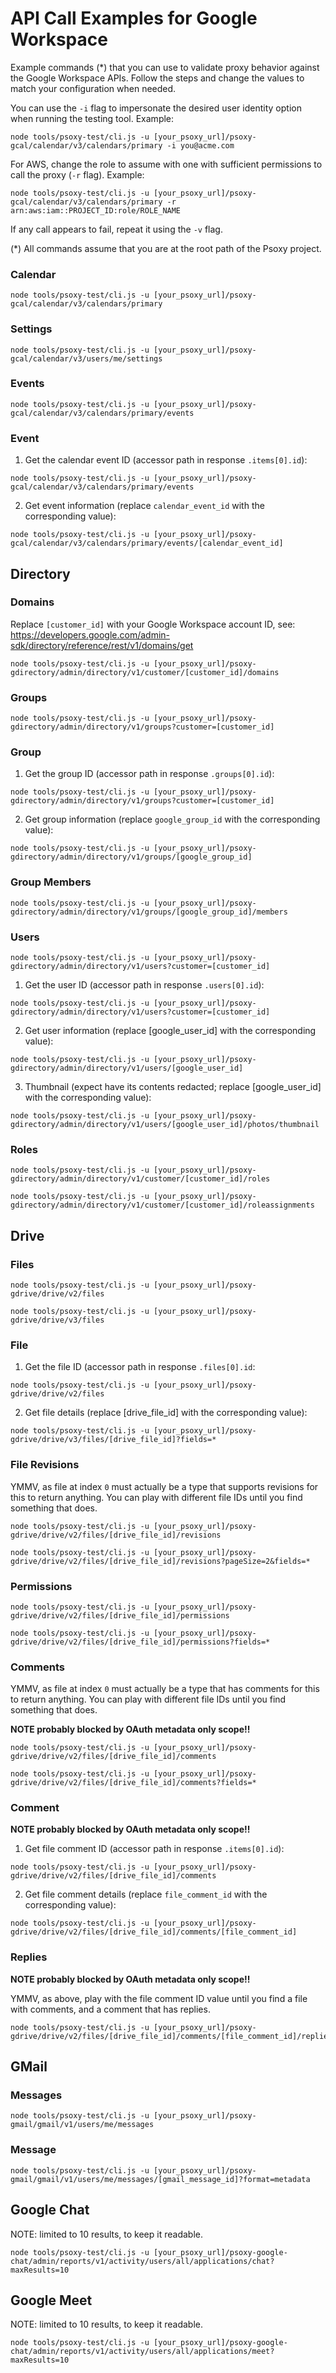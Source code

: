 # API Call Examples for Google Workspace

Example commands (*) that you can use to validate proxy behavior against the Google Workspace APIs.
Follow the steps and change the values to match your configuration when needed.

You can use the `-i` flag to impersonate the desired user identity option when running the testing tool. Example:

```shell
node tools/psoxy-test/cli.js -u [your_psoxy_url]/psoxy-gcal/calendar/v3/calendars/primary -i you@acme.com
```

For AWS, change the role to assume with one with sufficient permissions to call the proxy (`-r` flag). Example:

```shell
node tools/psoxy-test/cli.js -u [your_psoxy_url]/psoxy-gcal/calendar/v3/calendars/primary -r arn:aws:iam::PROJECT_ID:role/ROLE_NAME
```

If any call appears to fail, repeat it using the `-v` flag.

(*) All commands assume that you are at the root path of the Psoxy project.

### Calendar
```shell
node tools/psoxy-test/cli.js -u [your_psoxy_url]/psoxy-gcal/calendar/v3/calendars/primary
```

### Settings
```shell
node tools/psoxy-test/cli.js -u [your_psoxy_url]/psoxy-gcal/calendar/v3/users/me/settings
```

### Events
```shell
node tools/psoxy-test/cli.js -u [your_psoxy_url]/psoxy-gcal/calendar/v3/calendars/primary/events
```

### Event
1. Get the calendar event ID (accessor path in response `.items[0].id`):
```shell
node tools/psoxy-test/cli.js -u [your_psoxy_url]/psoxy-gcal/calendar/v3/calendars/primary/events
```

2. Get event information (replace `calendar_event_id` with the corresponding value):
```
node tools/psoxy-test/cli.js -u [your_psoxy_url]/psoxy-gcal/calendar/v3/calendars/primary/events/[calendar_event_id]
```

## Directory

### Domains
Replace `[customer_id]` with your Google Workspace account ID, see: https://developers.google.com/admin-sdk/directory/reference/rest/v1/domains/get

```shell
node tools/psoxy-test/cli.js -u [your_psoxy_url]/psoxy-gdirectory/admin/directory/v1/customer/[customer_id]/domains
```

### Groups
```shell
node tools/psoxy-test/cli.js -u [your_psoxy_url]/psoxy-gdirectory/admin/directory/v1/groups?customer=[customer_id]
```

### Group

1. Get the group ID (accessor path in response `.groups[0].id`):
```shell
node tools/psoxy-test/cli.js -u [your_psoxy_url]/psoxy-gdirectory/admin/directory/v1/groups?customer=[customer_id]
```

2. Get group information (replace `google_group_id` with the corresponding value):
```shell
node tools/psoxy-test/cli.js -u [your_psoxy_url]/psoxy-gdirectory/admin/directory/v1/groups/[google_group_id]
```

### Group Members
```shell
node tools/psoxy-test/cli.js -u [your_psoxy_url]/psoxy-gdirectory/admin/directory/v1/groups/[google_group_id]/members
```

### Users
```shell
node tools/psoxy-test/cli.js -u [your_psoxy_url]/psoxy-gdirectory/admin/directory/v1/users?customer=[customer_id]
```
1. Get the user ID (accessor path in response `.users[0].id`):
```shell
node tools/psoxy-test/cli.js -u [your_psoxy_url]/psoxy-gdirectory/admin/directory/v1/users?customer=[customer_id]
```

2. Get user information (replace [google_user_id] with the corresponding value):
```shell
node tools/psoxy-test/cli.js -u [your_psoxy_url]/psoxy-gdirectory/admin/directory/v1/users/[google_user_id]
```

3. Thumbnail (expect have its contents redacted; replace [google_user_id] with the corresponding value):
```shell
node tools/psoxy-test/cli.js -u [your_psoxy_url]/psoxy-gdirectory/admin/directory/v1/users/[google_user_id]/photos/thumbnail
```

### Roles
```shell
node tools/psoxy-test/cli.js -u [your_psoxy_url]/psoxy-gdirectory/admin/directory/v1/customer/[customer_id]/roles
```

```shell
node tools/psoxy-test/cli.js -u [your_psoxy_url]/psoxy-gdirectory/admin/directory/v1/customer/[customer_id]/roleassignments
```

## Drive

### Files
```shell
node tools/psoxy-test/cli.js -u [your_psoxy_url]/psoxy-gdrive/drive/v2/files
```

```shell
node tools/psoxy-test/cli.js -u [your_psoxy_url]/psoxy-gdrive/drive/v3/files
```

### File
1. Get the file ID (accessor path in response `.files[0].id`:
```shell
node tools/psoxy-test/cli.js -u [your_psoxy_url]/psoxy-gdrive/drive/v2/files
```

2. Get file details (replace [drive_file_id] with the corresponding value):
```shell
node tools/psoxy-test/cli.js -u [your_psoxy_url]/psoxy-gdrive/drive/v3/files/[drive_file_id]?fields=*
```

### File Revisions
YMMV, as file at index `0` must actually be a type that supports revisions for this to return
anything. You can play with different file IDs until you find something that does.
```shell
node tools/psoxy-test/cli.js -u [your_psoxy_url]/psoxy-gdrive/drive/v2/files/[drive_file_id]/revisions
```

```shell
node tools/psoxy-test/cli.js -u [your_psoxy_url]/psoxy-gdrive/drive/v2/files/[drive_file_id]/revisions?pageSize=2&fields=*
```

### Permissions

```shell
node tools/psoxy-test/cli.js -u [your_psoxy_url]/psoxy-gdrive/drive/v2/files/[drive_file_id]/permissions
```

```shell
node tools/psoxy-test/cli.js -u [your_psoxy_url]/psoxy-gdrive/drive/v2/files/[drive_file_id]/permissions?fields=*
```

### Comments
YMMV, as file at index `0` must actually be a type that has comments for this to return
anything. You can play with different file IDs until you find something that does.

**NOTE probably blocked by OAuth metadata only scope!!**
```shell
node tools/psoxy-test/cli.js -u [your_psoxy_url]/psoxy-gdrive/drive/v2/files/[drive_file_id]/comments
```

```shell
node tools/psoxy-test/cli.js -u [your_psoxy_url]/psoxy-gdrive/drive/v2/files/[drive_file_id]/comments?fields=*
```

### Comment

**NOTE probably blocked by OAuth metadata only scope!!**

1. Get file comment ID (accessor path in response `.items[0].id`):
```shell
node tools/psoxy-test/cli.js -u [your_psoxy_url]/psoxy-gdrive/drive/v2/files/[drive_file_id]/comments
```

2. Get file comment details (replace `file_comment_id` with the corresponding value):
```shell
node tools/psoxy-test/cli.js -u [your_psoxy_url]/psoxy-gdrive/drive/v2/files/[drive_file_id]/comments/[file_comment_id]
```

### Replies
**NOTE probably blocked by OAuth metadata only scope!!**

YMMV, as above, play with the file comment ID value until you find a file with comments, and a comment that
has replies.

```shell
node tools/psoxy-test/cli.js -u [your_psoxy_url]/psoxy-gdrive/drive/v2/files/[drive_file_id]/comments/[file_comment_id]/replies
```

## GMail

### Messages
```shell
node tools/psoxy-test/cli.js -u [your_psoxy_url]/psoxy-gmail/gmail/v1/users/me/messages
```

### Message
```shell
node tools/psoxy-test/cli.js -u [your_psoxy_url]/psoxy-gmail/gmail/v1/users/me/messages/[gmail_message_id]?format=metadata
```

## Google Chat

NOTE: limited to 10 results, to keep it readable.
```shell
node tools/psoxy-test/cli.js -u [your_psoxy_url]/psoxy-google-chat/admin/reports/v1/activity/users/all/applications/chat?maxResults=10
```

## Google Meet

NOTE: limited to 10 results, to keep it readable.
```shell
node tools/psoxy-test/cli.js -u [your_psoxy_url]/psoxy-google-chat/admin/reports/v1/activity/users/all/applications/meet?maxResults=10
```
